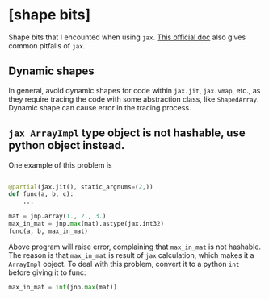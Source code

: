 # [shape bits]
Shape bits that I encounted when using `jax`. [This official doc](https://jax.readthedocs.io/en/latest/notebooks/Common_Gotchas_in_JAX.html) also gives common pitfalls of `jax`.
## Dynamic shapes
In general, avoid dynamic shapes for code within `jax.jit`, `jax.vmap`, etc.,  as they require tracing the code with some abstraction class, like `ShapedArray`. Dynamic shape can cause error in the tracing process.
## `jax ArrayImpl` type object is not hashable, use python object instead.
One example of this problem is
```python

@partial(jax.jit(), static_argnums=(2,))
def func(a, b, c):
    ...

mat = jnp.array(1., 2., 3.)
max_in_mat = jnp.max(mat).astype(jax.int32)
func(a, b, max_in_mat)
```
Above program will raise error, complaining that `max_in_mat` is not hashable. The reason is that `max_in_mat` is result of `jax` calculation, which makes it a `ArrayImpl` object. To deal with this problem, convert it to a python `int` before giving it to func:
```python
max_in_mat = int(jnp.max(mat))
```

